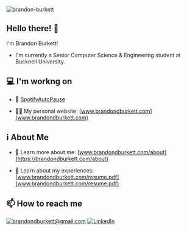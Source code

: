 <p align="left"> <img src="https://komarev.com/ghpvc/?username=brandon-burkett&label=Profile%20views&color=0e75b6&style=flat" alt="brandon-burkett" /> </p>

<h2>Hello there! 👋</h2>

I'm Brandon Burkett! 

- I'm currently a Senior Computer Science & Engineering student at Bucknell University. 

<h2>💻 I'm workng on</h2>

- 🔭 [SpotifyAutoPause](https://github.com/Brandon-Burkett/SpotifyAutoPause)

- 👨‍💻 My personal website: [www.brandondburkett.com](www.brandondburkett.com)

<h2> ℹ About Me</h2>

- 📖 Learn more about me: [www.brandondburkett.com/about](https://brandondburkett.com/about)

- 📄 Learn about my experiences: [www.brandondburkett.com/resume.pdf](www.brandondburkett.com/resume.pdf)

<h2>📫 How to reach me</h2>

<a href="mailto:brandondburkett@gmail.com">![brandondburkett@gmail.com](https://img.shields.io/badge/Gmail-D14836?style=for-the-badge&logo=gmail&logoColor=white)</a> <a href="https://www.linkedin.com/in/brandon-burkett/">![LinkedIn](https://img.shields.io/badge/LinkedIn-0077B5?style=for-the-badge&logo=linkedin&logoColor=white)</a>




